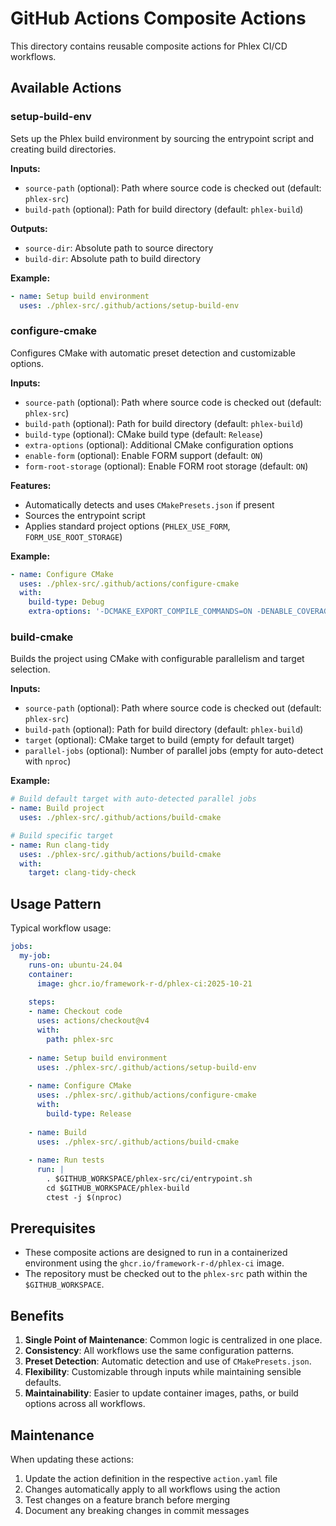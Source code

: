 # GitHub Actions Composite Actions

This directory contains reusable composite actions for Phlex CI/CD workflows.

## Available Actions

### setup-build-env

Sets up the Phlex build environment by sourcing the entrypoint script and creating build directories.

**Inputs:**

- `source-path` (optional): Path where source code is checked out (default: `phlex-src`)
- `build-path` (optional): Path for build directory (default: `phlex-build`)

**Outputs:**

- `source-dir`: Absolute path to source directory
- `build-dir`: Absolute path to build directory

**Example:**

```yaml
- name: Setup build environment
  uses: ./phlex-src/.github/actions/setup-build-env
```

### configure-cmake

Configures CMake with automatic preset detection and customizable options.

**Inputs:**

- `source-path` (optional): Path where source code is checked out (default: `phlex-src`)
- `build-path` (optional): Path for build directory (default: `phlex-build`)
- `build-type` (optional): CMake build type (default: `Release`)
- `extra-options` (optional): Additional CMake configuration options
- `enable-form` (optional): Enable FORM support (default: `ON`)
- `form-root-storage` (optional): Enable FORM root storage (default: `ON`)

**Features:**

- Automatically detects and uses `CMakePresets.json` if present
- Sources the entrypoint script
- Applies standard project options (`PHLEX_USE_FORM`, `FORM_USE_ROOT_STORAGE`)

**Example:**

```yaml
- name: Configure CMake
  uses: ./phlex-src/.github/actions/configure-cmake
  with:
    build-type: Debug
    extra-options: '-DCMAKE_EXPORT_COMPILE_COMMANDS=ON -DENABLE_COVERAGE=ON'
```

### build-cmake

Builds the project using CMake with configurable parallelism and target selection.

**Inputs:**

- `source-path` (optional): Path where source code is checked out (default: `phlex-src`)
- `build-path` (optional): Path for build directory (default: `phlex-build`)
- `target` (optional): CMake target to build (empty for default target)
- `parallel-jobs` (optional): Number of parallel jobs (empty for auto-detect with `nproc`)

**Example:**

```yaml
# Build default target with auto-detected parallel jobs
- name: Build project
  uses: ./phlex-src/.github/actions/build-cmake

# Build specific target
- name: Run clang-tidy
  uses: ./phlex-src/.github/actions/build-cmake
  with:
    target: clang-tidy-check
```

## Usage Pattern

Typical workflow usage:

```yaml
jobs:
  my-job:
    runs-on: ubuntu-24.04
    container:
      image: ghcr.io/framework-r-d/phlex-ci:2025-10-21
    
    steps:
    - name: Checkout code
      uses: actions/checkout@v4
      with:
        path: phlex-src
    
    - name: Setup build environment
      uses: ./phlex-src/.github/actions/setup-build-env
    
    - name: Configure CMake
      uses: ./phlex-src/.github/actions/configure-cmake
      with:
        build-type: Release
    
    - name: Build
      uses: ./phlex-src/.github/actions/build-cmake
    
    - name: Run tests
      run: |
        . $GITHUB_WORKSPACE/phlex-src/ci/entrypoint.sh
        cd $GITHUB_WORKSPACE/phlex-build
        ctest -j $(nproc)
```

## Prerequisites

- These composite actions are designed to run in a containerized environment using the `ghcr.io/framework-r-d/phlex-ci` image.
- The repository must be checked out to the `phlex-src` path within the `$GITHUB_WORKSPACE`.

## Benefits

1. **Single Point of Maintenance**: Common logic is centralized in one place.
2. **Consistency**: All workflows use the same configuration patterns.
3. **Preset Detection**: Automatic detection and use of `CMakePresets.json`.
4. **Flexibility**: Customizable through inputs while maintaining sensible defaults.
5. **Maintainability**: Easier to update container images, paths, or build options across all workflows.

## Maintenance

When updating these actions:

1. Update the action definition in the respective `action.yaml` file
2. Changes automatically apply to all workflows using the action
3. Test changes on a feature branch before merging
4. Document any breaking changes in commit messages
